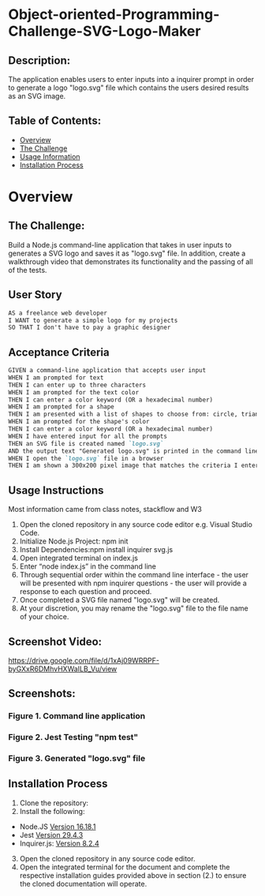 # Object-oriented-Programming-Challenge-SVG-Logo-Maker

## Description:
The application enables users to enter inputs into a inquirer prompt in order to generate a logo "logo.svg" file which contains the users desired results as an SVG image.

## Table of Contents:
- [Overview](#Overview)
- [The Challenge](#The-Challenge)
- [Usage Information](#Usage-Information)
- [Installation Process](#Installation-Process)


# Overview

## The Challenge:
Build a Node.js command-line application that takes in user inputs to generates a SVG logo and saves it as "logo.svg" file. In addition, create a walkthrough video that demonstrates its functionality and the passing of all of the tests.

## User Story
```md
AS a freelance web developer
I WANT to generate a simple logo for my projects
SO THAT I don't have to pay a graphic designer
```

## Acceptance Criteria
```md
GIVEN a command-line application that accepts user input
WHEN I am prompted for text
THEN I can enter up to three characters
WHEN I am prompted for the text color
THEN I can enter a color keyword (OR a hexadecimal number)
WHEN I am prompted for a shape
THEN I am presented with a list of shapes to choose from: circle, triangle, and square
WHEN I am prompted for the shape's color
THEN I can enter a color keyword (OR a hexadecimal number)
WHEN I have entered input for all the prompts
THEN an SVG file is created named `logo.svg`
AND the output text "Generated logo.svg" is printed in the command line
WHEN I open the `logo.svg` file in a browser
THEN I am shown a 300x200 pixel image that matches the criteria I entered
```

## Usage Instructions
Most information came from class notes, stackflow and W3
1. Open the cloned repository in any source code editor e.g. Visual Studio Code.
2. Initialize Node.js Project: npm init
3. Install Dependencies:npm install inquirer svg.js  
4. Open integrated terminal on index.js
5. Enter “node index.js” in the command line
6. Through sequential order within the command line interface - the user will be presented with npm inquirer questions - the user will provide a response to each question and proceed.
7. Once completed a SVG file named "logo.svg" will be created.
8. At your discretion, you may rename the "logo.svg" file to the file name of your choice.



 ##  Screenshot  Video:
https://drive.google.com/file/d/1xAj09WRRPF-byGXxR6DMhvHXWaILB_Vu/view

## Screenshots:
### Figure 1. Command line application

### Figure 2. Jest Testing "npm test"


### Figure 3. Generated "logo.svg" file


## Installation Process
1. Clone the repository: 
2. Install the following: 
- Node.JS [Version 16.18.1](https://nodejs.org/en/blog/release/v16.18.1/)
- Jest [Version 29.4.3](https://www.npmjs.com/package/jest)
- Inquirer.js: [Version 8.2.4](https://www.npmjs.com/package/inquirer/v/8.2.4)
3. Open the cloned repository in any source code editor.
4. Open the integrated terminal for the document and complete the respective installation guides provided above in section (2.) to ensure the cloned documentation will operate.


